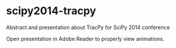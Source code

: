 scipy2014-tracpy
================

Abstract and presentation about TracPy for SciPy 2014 conference

Open presentation in Adobe Reader to properly view animations.